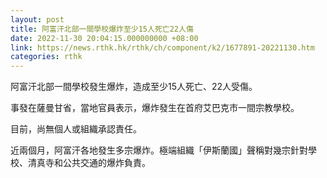 ```yaml
---
layout: post
title: 阿富汗北部一間學校爆炸至少15人死亡22人傷
date: 2022-11-30 20:04:15.000000000 +08:00
link: https://news.rthk.hk/rthk/ch/component/k2/1677891-20221130.htm
categories: rthk
---
```


阿富汗北部一間學校發生爆炸，造成至少15人死亡、22人受傷。

事發在薩曼甘省，當地官員表示，爆炸發生在首府艾巴克市一間宗教學校。

目前，尚無個人或組織承認責任。

近兩個月，阿富汗各地發生多宗爆炸。極端組織「伊斯蘭國」聲稱對幾宗針對學校、清真寺和公共交通的爆炸負責。
